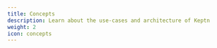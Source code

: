 ```yaml
---
title: Concepts
description: Learn about the use-cases and architecture of Keptn
weight: 2
icon: concepts
---
```

